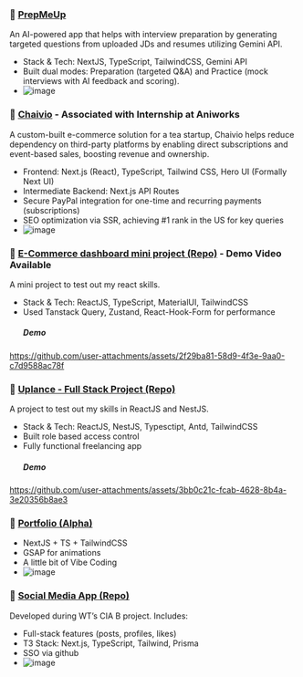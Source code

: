 ### 🔹 [PrepMeUp](https://prepmeupnow.vercel.app/)
An AI-powered app that helps with interview preparation by generating targeted questions from uploaded JDs and resumes utilizing Gemini API.
- Stack & Tech: NextJS, TypeScript, TailwindCSS, Gemini API
- Built dual modes: Preparation (targeted Q&A) and Practice (mock interviews with AI feedback and scoring).
- ![image](https://github.com/user-attachments/assets/ebc7b6f2-73fe-4a08-b055-6f24974b9f3d)

### 🔹 [Chaivio](https://chaivio.com/) - Associated with Internship at Aniworks
A custom-built e-commerce solution for a tea startup, Chaivio helps reduce dependency on third-party platforms by enabling direct subscriptions and event-based sales, boosting revenue and ownership.
- Frontend: Next.js (React), TypeScript, Tailwind CSS, Hero UI (Formally Next UI)
- Intermediate Backend: Next.js API Routes
- Secure PayPal integration for one-time and recurring payments (subscriptions)
- SEO optimization via SSR, achieving #1 rank in the US for key queries
- ![image](https://github.com/user-attachments/assets/278ba750-d83c-433b-946b-7dbc27852060)

### 🔹 [E-Commerce dashboard mini project (Repo)](https://github.com/ceotcr/bits-react-mp) - Demo Video Available
A mini project to test out my react skills.
- Stack & Tech: ReactJS, TypeScript, MaterialUI, TailwindCSS
- Used Tanstack Query, Zustand, React-Hook-Form for performance
  ##### Demo
https://github.com/user-attachments/assets/2f29ba81-58d9-4f3e-9aa0-c7d9588ac78f

### 🔹 [Uplance - Full Stack Project (Repo)](https://github.com/ceotcr/freelance)
A project to test out my skills in ReactJS and NestJS.
- Stack & Tech: ReactJS, NestJS, Typesctipt, Antd, TailwindCSS
- Built role based access control
- Fully functional freelancing app
  ##### Demo
https://github.com/user-attachments/assets/3bb0c21c-fcab-4628-8b4a-3e20356b8ae3

### 🔹 [Portfolio (Alpha)](https://chetansapkal.vercel.app)
- NextJS + TS + TailwindCSS
- GSAP for animations
- A little bit of Vibe Coding
- ![image](https://github.com/user-attachments/assets/efdcfde1-a25a-4690-985b-9e7765b3c3ff)

### 🔹 [Social Media App (Repo)](https://github.com/ceotcr/social-media)
Developed during WT’s CIA B project. Includes:
- Full-stack features (posts, profiles, likes)
- T3 Stack: Next.js, TypeScript, Tailwind, Prisma
- SSO via github
- ![image](https://github.com/user-attachments/assets/cba88700-a471-4928-8c4c-4ade4a4b120e)
